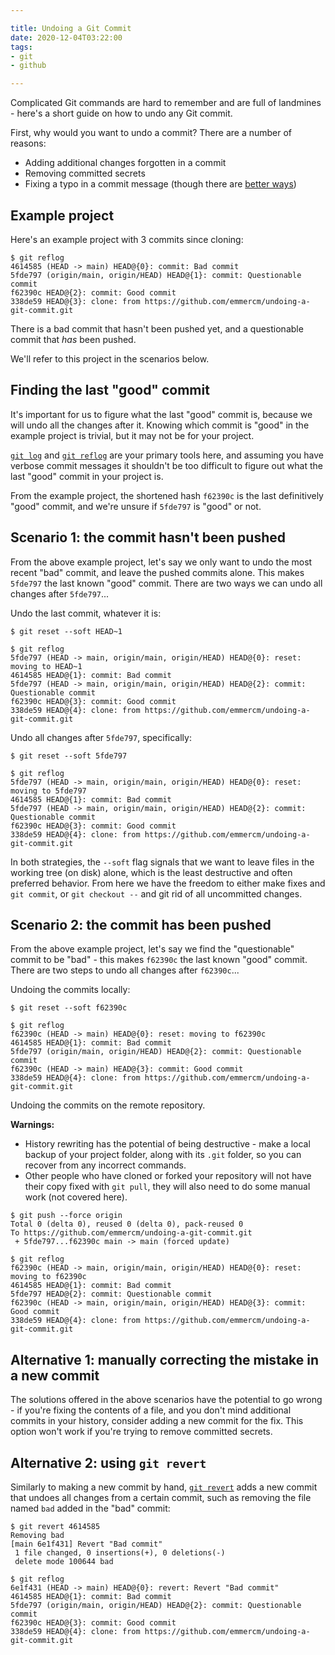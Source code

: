 ```yaml
---

title: Undoing a Git Commit
date: 2020-12-04T03:22:00
tags:
- git
- github

---
```


Complicated Git commands are hard to remember and are full of landmines - here's a short guide on how to undo any Git commit.

First, why would you want to undo a commit? There are a number of reasons:

- Adding additional changes forgotten in a commit
- Removing committed secrets
- Fixing a typo in a commit message (though there are [better ways](/blog/changing-a-git-commit-message))

## Example project

Here's an example project with 3 commits since cloning:

```shell
$ git reflog
4614585 (HEAD -> main) HEAD@{0}: commit: Bad commit
5fde797 (origin/main, origin/HEAD) HEAD@{1}: commit: Questionable commit
f62390c HEAD@{2}: commit: Good commit
338de59 HEAD@{3}: clone: from https://github.com/emmercm/undoing-a-git-commit.git
```

There is a bad commit that hasn't been pushed yet, and a questionable commit that _has_ been pushed.

We'll refer to this project in the scenarios below.

## Finding the last "good" commit

It's important for us to figure what the last "good" commit is, because we will undo all the changes after it. Knowing which commit is "good" in the example project is trivial, but it may not be for your project.

[`git log`](https://git-scm.com/docs/git-log) and [`git reflog`](https://git-scm.com/docs/git-reflog) are your primary tools here, and assuming you have verbose commit messages it shouldn't be too difficult to figure out what the last "good" commit in your project is.

From the example project, the shortened hash `f62390c` is the last definitively "good" commit, and we're unsure if `5fde797` is "good" or not.

## Scenario 1: the commit hasn't been pushed

From the above example project, let's say we only want to undo the most recent "bad" commit, and leave the pushed commits alone. This makes `5fde797` the last known "good" commit. There are two ways we can undo all changes after `5fde797`...

Undo the last commit, whatever it is:

```shell
$ git reset --soft HEAD~1

$ git reflog
5fde797 (HEAD -> main, origin/main, origin/HEAD) HEAD@{0}: reset: moving to HEAD~1
4614585 HEAD@{1}: commit: Bad commit
5fde797 (HEAD -> main, origin/main, origin/HEAD) HEAD@{2}: commit: Questionable commit
f62390c HEAD@{3}: commit: Good commit
338de59 HEAD@{4}: clone: from https://github.com/emmercm/undoing-a-git-commit.git
```

Undo all changes after `5fde797`, specifically:

```shell
$ git reset --soft 5fde797

$ git reflog
5fde797 (HEAD -> main, origin/main, origin/HEAD) HEAD@{0}: reset: moving to 5fde797
4614585 HEAD@{1}: commit: Bad commit
5fde797 (HEAD -> main, origin/main, origin/HEAD) HEAD@{2}: commit: Questionable commit
f62390c HEAD@{3}: commit: Good commit
338de59 HEAD@{4}: clone: from https://github.com/emmercm/undoing-a-git-commit.git
```

In both strategies, the `--soft` flag signals that we want to leave files in the working tree (on disk) alone, which is the least destructive and often preferred behavior. From here we have the freedom to either make fixes and `git commit`, or `git checkout --` and git rid of all uncommitted changes.

## Scenario 2: the commit has been pushed

From the above example project, let's say we find the "questionable" commit to be "bad" - this makes `f62390c` the last known "good" commit. There are two steps to undo all changes after `f62390c`...

Undoing the commits locally:

```shell
$ git reset --soft f62390c

$ git reflog
f62390c (HEAD -> main) HEAD@{0}: reset: moving to f62390c
4614585 HEAD@{1}: commit: Bad commit
5fde797 (origin/main, origin/HEAD) HEAD@{2}: commit: Questionable commit
f62390c (HEAD -> main) HEAD@{3}: commit: Good commit
338de59 HEAD@{4}: clone: from https://github.com/emmercm/undoing-a-git-commit.git
```

Undoing the commits on the remote repository.

**Warnings:**

- History rewriting has the potential of being destructive - make a local backup of your project folder, along with its `.git` folder, so you can recover from any incorrect commands.
- Other people who have cloned or forked your repository will not have their copy fixed with `git pull`, they will also need to do some manual work (not covered here).

```shell
$ git push --force origin
Total 0 (delta 0), reused 0 (delta 0), pack-reused 0
To https://github.com/emmercm/undoing-a-git-commit.git
 + 5fde797...f62390c main -> main (forced update)

$ git reflog
f62390c (HEAD -> main, origin/main, origin/HEAD) HEAD@{0}: reset: moving to f62390c
4614585 HEAD@{1}: commit: Bad commit
5fde797 HEAD@{2}: commit: Questionable commit
f62390c (HEAD -> main, origin/main, origin/HEAD) HEAD@{3}: commit: Good commit
338de59 HEAD@{4}: clone: from https://github.com/emmercm/undoing-a-git-commit.git
```

## Alternative 1: manually correcting the mistake in a new commit

The solutions offered in the above scenarios have the potential to go wrong - if you're fixing the contents of a file, and you don't mind additional commits in your history, consider adding a new commit for the fix. This option won't work if you're trying to remove committed secrets.

## Alternative 2: using `git revert`

Similarly to making a new commit by hand, [`git revert`](https://git-scm.com/docs/git-revert) adds a new commit that undoes all changes from a certain commit, such as removing the file named `bad` added in the "bad" commit:

```shell
$ git revert 4614585
Removing bad
[main 6e1f431] Revert "Bad commit"
 1 file changed, 0 insertions(+), 0 deletions(-)
 delete mode 100644 bad

$ git reflog
6e1f431 (HEAD -> main) HEAD@{0}: revert: Revert "Bad commit"
4614585 HEAD@{1}: commit: Bad commit
5fde797 (origin/main, origin/HEAD) HEAD@{2}: commit: Questionable commit
f62390c HEAD@{3}: commit: Good commit
338de59 HEAD@{4}: clone: from https://github.com/emmercm/undoing-a-git-commit.git
```
